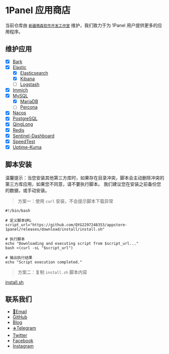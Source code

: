 # 1Panel 应用商店

当前仓库由 [`新疆萌森软件开发工作室`](https://lifebus.top/) 维护，我们致力于为 1Panel 用户提供更多的应用程序。

## 维护应用

- [x] [Bark](https://bark.day.app/)
- [x] [Elastic](https://www.elastic.co/)
    - [x] [Elasticsearch](https://www.elastic.co/elasticsearch/)
    - [x] [Kibana](https://www.elastic.co/kibana/)
    - [ ] [Logstash](https://www.elastic.co/logstash/)
- [x] [Immich](https://immich.app/)
- [x] [MySQL](https://www.mysql.com/)
    - [x] [MariaDB](https://mariadb.org/)
    - [ ] [Percona](https://www.percona.com/)
- [x] [Nacos](https://nacos.io/)
- [x] [PostgreSQL](https://www.postgresql.org/)
- [x] [QingLong](https://github.com/whyour/qinglong)
- [x] [Redis](https://redis.io/)
- [x] [Sentinel-Dashboard](https://sentinelguard.io/)
- [x] [SpeedTest](https://www.speedtest.net/)
- [x] [Uptime-Kuma](https://github.com/louislam/uptime-kuma)

## 脚本安装

温馨提示：当您安装其他第三方库时，如果存在目录冲突，脚本会主动删除冲突的第三方库应用，如果您不同意，请不要执行脚本。
我们建议您在安装之前备份您的数据，或手动安装。

> 方案一：使用 `curl` 安装，不会提示脚本下载异常

```shell
#!/bin/bash

# 定义脚本URL
script_url="https://github.com/QYG2297248353/appstore-1panel/releases/download/install/install.sh"

# 执行脚本
echo "Downloading and executing script from $script_url..."
bash <(curl -sL "$script_url")

# 输出执行结果
echo "Script execution completed."

```

> 方案二：复制 `install.sh` 脚本内容

[install.sh](install.sh)

## 联系我们

- [📮Email](mailto:qyg2297248353@gmail.com)
- [GitHub](https://github.com/qyg2297248353)
- [Blog](https://lifebus.top/)
- [✈️Telegram](https://t.me/qyg2297248353)
- [Twitter](https://twitter.com/qyg2297248353)
- [Facebook](https://www.facebook.com/qyg2297248353)
- [Instagram](https://www.instagram.com/qyg2297248353)
